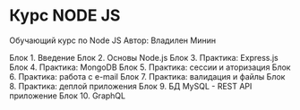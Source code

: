 # Курс NODE JS

Обучающий курс по Node JS
Автор: Владилен Минин

Блок 1. Введение
Блок 2. Основы Node.js
Блок 3. Практика: Express.js
Блок 4. Практика: MongoDB
Блок 5. Практика: сессии и аторизация
Блок 6. Практика: работа с e-mail
Блок 7. Практика: валидация и файлы
Блок 8. Практика: деплой приложения
Блок 9. БД MySQL - REST API приложение
Блок 10. GraphQL
